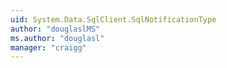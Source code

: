 ```yaml
---
uid: System.Data.SqlClient.SqlNotificationType
author: "douglaslMS"
ms.author: "douglasl"
manager: "craigg"
---
```

